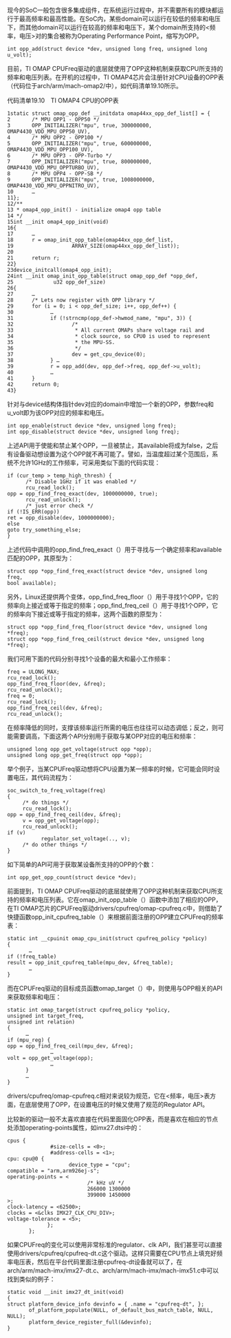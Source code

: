 现今的SoC一般包含很多集成组件，在系统运行过程中，并不需要所有的模块都运行于最高频率和最高性能。在SoC内，某些domain可以运行在较低的频率和电压下，而其他domain可以运行在较高的频率和电压下，某个domain所支持的<频率，电压>对的集合被称为Operating Performance Point，缩写为OPP。

```
int opp_add(struct device *dev, unsigned long freq, unsigned long u_volt);
```

目前，TI OMAP CPUFreq驱动的底层就使用了OPP这种机制来获取CPU所支持的频率和电压列表。在开机的过程中，TI OMAP4芯片会注册针对CPU设备的OPP表（代码位于arch/arm/mach-omap2/中），如代码清单19.10所示。

代码清单19.10　TI OMAP4 CPU的OPP表

```
1static struct omap_opp_def __initdata omap44xx_opp_def_list[] = {
2       /* MPU OPP1 - OPP50 */
3       OPP_INITIALIZER("mpu", true, 300000000, OMAP4430_VDD_MPU_OPP50_UV),
4       /* MPU OPP2 - OPP100 */
5       OPP_INITIALIZER("mpu", true, 600000000, OMAP4430_VDD_MPU_OPP100_UV),
6       /* MPU OPP3 - OPP-Turbo */
7       OPP_INITIALIZER("mpu", true, 800000000, OMAP4430_VDD_MPU_OPPTURBO_UV),
8       /* MPU OPP4 - OPP-SB */
9       OPP_INITIALIZER("mpu", true, 1008000000, OMAP4430_VDD_MPU_OPPNITRO_UV),
10      …
11};
12/**
13 * omap4_opp_init() - initialize omap4 opp table
14 */
15int __init omap4_opp_init(void)
16{
17      …
18      r = omap_init_opp_table(omap44xx_opp_def_list,
19                   ARRAY_SIZE(omap44xx_opp_def_list));
20
21      return r;
22}
23device_initcall(omap4_opp_init);
24int __init omap_init_opp_table(struct omap_opp_def *opp_def,
25             u32 opp_def_size)
26{
27      …
28      /* Lets now register with OPP library */
29      for (i = 0; i < opp_def_size; i++, opp_def++) {
30            …
31            if (!strncmp(opp_def->hwmod_name, "mpu", 3)) {
32                   /*
33                    * All current OMAPs share voltage rail and
34                    * clock source, so CPU0 is used to represent
35                    * the MPU-SS.
36                    */
37                   dev = get_cpu_device(0);
38            } …
39            r = opp_add(dev, opp_def->freq, opp_def->u_volt);
40            …
41      }
42      return 0;
43}
```

针对与device结构体指针dev对应的domain中增加一个新的OPP，参数freq和u_volt即为该OPP对应的频率和电压。

```
int opp_enable(struct device *dev, unsigned long freq);
int opp_disable(struct device *dev, unsigned long freq);
```

上述API用于使能和禁止某个OPP，一旦被禁止，其available将成为false，之后有设备驱动想设置为这个OPP就不再可能了。譬如，当温度超过某个范围后，系统不允许1GHz的工作频率，可采用类似下面的代码实现：

```
if (cur_temp > temp_high_thresh) {
      /* Disable 1GHz if it was enabled */
      rcu_read_lock();
opp = opp_find_freq_exact(dev, 1000000000, true);
      rcu_read_unlock();
      /* just error check */
if (!IS_ERR(opp))
ret = opp_disable(dev, 1000000000);
else
goto try_something_else;
}
```

上述代码中调用的opp_find_freq_exact（）用于寻找与一个确定频率和available匹配的OPP，其原型为：

```
struct opp *opp_find_freq_exact(struct device *dev, unsigned long freq,
bool available);
```

另外，Linux还提供两个变体，opp_find_freq_floor（）用于寻找1个OPP，它的频率向上接近或等于指定的频率；opp_find_freq_ceil（）用于寻找1个OPP，它的频率向下接近或等于指定的频率，这两个函数的原型为：

```
struct opp *opp_find_freq_floor(struct device *dev, unsigned long *freq);
struct opp *opp_find_freq_ceil(struct device *dev, unsigned long *freq);
```

我们可用下面的代码分别寻找1个设备的最大和最小工作频率：

```
freq = ULONG_MAX;
rcu_read_lock();
opp_find_freq_floor(dev, &freq);
rcu_read_unlock();
freq = 0;
rcu_read_lock();
opp_find_freq_ceil(dev, &freq);
rcu_read_unlock();
```

在频率降低的同时，支撑该频率运行所需的电压也往往可以动态调低；反之，则可能需要调高，下面这两个API分别用于获取与某OPP对应的电压和频率：

```
unsigned long opp_get_voltage(struct opp *opp);
unsigned long opp_get_freq(struct opp *opp);
```

举个例子，当某CPUFreq驱动想将CPU设置为某一频率的时候，它可能会同时设置电压，其代码流程为：

```
soc_switch_to_freq_voltage(freq)
{
     /* do things */
     rcu_read_lock();
opp = opp_find_freq_ceil(dev, &freq);
     v = opp_get_voltage(opp);
     rcu_read_unlock();
if (v)
           regulator_set_voltage(.., v);
     /* do other things */
}
```

如下简单的API可用于获取某设备所支持的OPP的个数：

```
int opp_get_opp_count(struct device *dev);
```

前面提到，TI OMAP CPUFreq驱动的底层就使用了OPP这种机制来获取CPU所支持的频率和电压列表。它在omap_init_opp_table（）函数中添加了相应的OPP，在TI OMAP芯片的CPUFreq驱动drivers/cpufreq/omap-cpufreq.c中，则借助了快捷函数opp_init_cpufreq_table（）来根据前面注册的OPP建立CPUFreq的频率表：

```
static int __cpuinit omap_cpu_init(struct cpufreq_policy *policy)
{
       …
if (!freq_table)
result = opp_init_cpufreq_table(mpu_dev, &freq_table);
       …
}
```

而在CPUFreq驱动的目标成员函数omap_target（）中，则使用与OPP相关的API来获取频率和电压：

```
static int omap_target(struct cpufreq_policy *policy,
unsigned int target_freq,
unsigned int relation)
{
      …
if (mpu_reg) {
opp = opp_find_freq_ceil(mpu_dev, &freq);
              …
volt = opp_get_voltage(opp);
              …
      }
      …
}
```

drivers/cpufreq/omap-cpufreq.c相对来说较为规范，它在<频率，电压>表方面，在底层使用了OPP，在设置电压的时候又使用了规范的Regulator API。

比较新的驱动一般不太喜欢直接在代码里面固化OPP表，而是喜欢在相应的节点处添加operating-points属性，如imx27.dtsi中的：

```
cpus {
              #size-cells = <0>;
              #address-cells = <1>;
cpu: cpu@0 {
                    device_type = "cpu";
compatible = "arm,arm926ej-s";
operating-points = <
                          /* kHz uV */
                          266000 1300000
                          399000 1450000
>;
clock-latency = <62500>;
clocks = <&clks IMX27_CLK_CPU_DIV>;
voltage-tolerance = <5>;
             };
       };
```

如果CPUFreq的变化可以使用非常标准的regulator、clk API，我们甚至可以直接使用drivers/cpufreq/cpufreq-dt.c这个驱动。这样只需要在CPU节点上填充好频率电压表，然后在平台代码里面注册cpufreq-dt设备就可以了，在arch/arm/mach-imx/imx27-dt.c、arch/arm/mach-imx/mach-imx51.c中可以找到类似的例子：

```
static void __init imx27_dt_init(void)
{
struct platform_device_info devinfo = { .name = "cpufreq-dt", };
       of_platform_populate(NULL, of_default_bus_match_table, NULL, NULL);
       platform_device_register_full(&devinfo);
}
```

